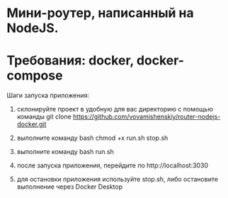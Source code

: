 # Мини-роутер, написанный на NodeJS. 

# Требования: docker, docker-compose

Шаги запуска приложения: 
1) склонируйте проект в удобную для вас директорию с помощью команды git clone https://github.com/vovamishenskiy/router-nodejs-docker.git

2) выполните команду bash chmod +x run.sh stop.sh

3) выполните команду bash run.sh

4) после запуска приложения, перейдите по http://localhost:3030

5) для остановки приложения используйте stop.sh, либо остановите выполнение через Docker Desktop